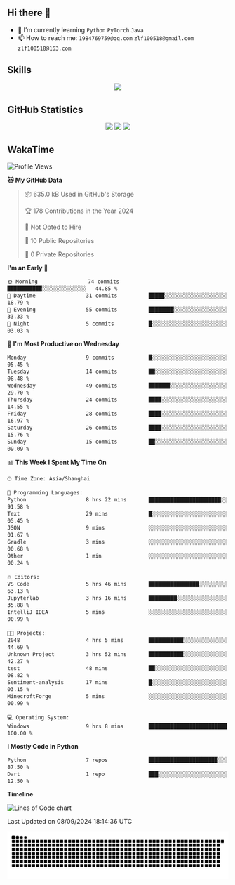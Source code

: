 ## Hi there 👋

- 🌱 I’m currently learning `Python` `PyTorch` `Java`
- 📫 How to reach me: `1984769759@qq.com` `zlf100518@gmail.com` `zlf100518@163.com`

## Skills
<div align="center"> <img src="https://skillicons.dev/icons?i=python,linux,git,github,html,css,js" /> </div>

## GitHub Statistics

<div align="center">
  <img src="https://github-readme-stats.vercel.app/api?username=mrcchenfeng&show_icons=true&theme=tokyonight" />
  <img src="https://github-readme-stats.vercel.app/api/top-langs/?username=mrcchenfeng&show_icons=true&theme=tokyonight" />
  <img src="https://github-readme-activity-graph.vercel.app/graph?username=mrcchenfeng&theme=xcode" />
</div>

## WakaTime

<!--START_SECTION:waka-->
![Profile Views](http://img.shields.io/badge/Profile%20Views-2-blue)

**🐱 My GitHub Data** 

> 📦 635.0 kB Used in GitHub's Storage 
 > 
> 🏆 178 Contributions in the Year 2024
 > 
> 🚫 Not Opted to Hire
 > 
> 📜 10 Public Repositories 
 > 
> 🔑 0 Private Repositories 
 > 
**I'm an Early 🐤** 

```text
🌞 Morning                74 commits          ███████████░░░░░░░░░░░░░░   44.85 % 
🌆 Daytime                31 commits          █████░░░░░░░░░░░░░░░░░░░░   18.79 % 
🌃 Evening                55 commits          ████████░░░░░░░░░░░░░░░░░   33.33 % 
🌙 Night                  5 commits           █░░░░░░░░░░░░░░░░░░░░░░░░   03.03 % 
```
📅 **I'm Most Productive on Wednesday** 

```text
Monday                   9 commits           █░░░░░░░░░░░░░░░░░░░░░░░░   05.45 % 
Tuesday                  14 commits          ██░░░░░░░░░░░░░░░░░░░░░░░   08.48 % 
Wednesday                49 commits          ███████░░░░░░░░░░░░░░░░░░   29.70 % 
Thursday                 24 commits          ████░░░░░░░░░░░░░░░░░░░░░   14.55 % 
Friday                   28 commits          ████░░░░░░░░░░░░░░░░░░░░░   16.97 % 
Saturday                 26 commits          ████░░░░░░░░░░░░░░░░░░░░░   15.76 % 
Sunday                   15 commits          ██░░░░░░░░░░░░░░░░░░░░░░░   09.09 % 
```


📊 **This Week I Spent My Time On** 

```text
🕑︎ Time Zone: Asia/Shanghai

💬 Programming Languages: 
Python                   8 hrs 22 mins       ███████████████████████░░   91.58 % 
Text                     29 mins             █░░░░░░░░░░░░░░░░░░░░░░░░   05.45 % 
JSON                     9 mins              ░░░░░░░░░░░░░░░░░░░░░░░░░   01.67 % 
Gradle                   3 mins              ░░░░░░░░░░░░░░░░░░░░░░░░░   00.68 % 
Other                    1 min               ░░░░░░░░░░░░░░░░░░░░░░░░░   00.24 % 

🔥 Editors: 
VS Code                  5 hrs 46 mins       ████████████████░░░░░░░░░   63.13 % 
Jupyterlab               3 hrs 16 mins       █████████░░░░░░░░░░░░░░░░   35.88 % 
IntelliJ IDEA            5 mins              ░░░░░░░░░░░░░░░░░░░░░░░░░   00.99 % 

🐱‍💻 Projects: 
2048                     4 hrs 5 mins        ███████████░░░░░░░░░░░░░░   44.69 % 
Unknown Project          3 hrs 52 mins       ███████████░░░░░░░░░░░░░░   42.27 % 
test                     48 mins             ██░░░░░░░░░░░░░░░░░░░░░░░   08.82 % 
Sentiment-analysis       17 mins             █░░░░░░░░░░░░░░░░░░░░░░░░   03.15 % 
MinecroftForge           5 mins              ░░░░░░░░░░░░░░░░░░░░░░░░░   00.99 % 

💻 Operating System: 
Windows                  9 hrs 8 mins        █████████████████████████   100.00 % 
```

**I Mostly Code in Python** 

```text
Python                   7 repos             ██████████████████████░░░   87.50 % 
Dart                     1 repo              ███░░░░░░░░░░░░░░░░░░░░░░   12.50 % 
```



**Timeline**

![Lines of Code chart](https://raw.githubusercontent.com/mrcchenfeng/mrcchenfeng/main/assets/bar_graph.png)


 Last Updated on 08/09/2024 18:14:36 UTC
<!--END_SECTION:waka-->

<div align="center"><img src="./assets/github-snake-dark.svg" /></div>
